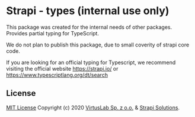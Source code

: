 # Strapi - types (internal use only)

This package was created for the internal needs of other packages. Provides
partial typing for TypeScript.

We do not plan to publish this package, due to small coverity of strapi core
code.

If you are looking for an official typing for Typescript, we recommend visiting
the official website https://strapi.io/ or
https://www.typescriptlang.org/dt/search

## License

[MIT License](LICENSE.md) Copyright (c) 2020
[VirtusLab Sp. z o.o.](https://virtuslab.com/) &amp;
[Strapi Solutions](https://strapi.io/).
